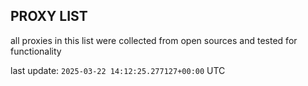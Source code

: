 ## PROXY LIST

all proxies in this list were collected from open sources and tested for functionality

last update: `2025-03-22 14:12:25.277127+00:00` UTC